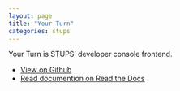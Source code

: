 ```yaml
---
layout: page
title: "Your Turn"
categories: stups
---
```


Your Turn is STUPS’ developer console frontend.

* [View on Github](https://github.com/zalando-stups/yourturn)
* [Read documention on Read the Docs](http://docs.stups.io/en/latest/components/yourturn.html)
